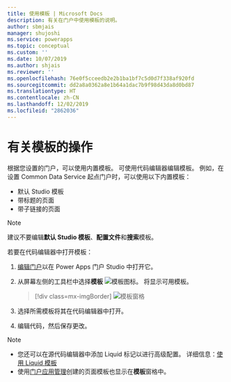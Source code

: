 ```yaml
---
title: 使用模板 | Microsoft Docs
description: 有关在门户中使用模板的说明。
author: sbmjais
manager: shujoshi
ms.service: powerapps
ms.topic: conceptual
ms.custom: ''
ms.date: 10/07/2019
ms.author: shjais
ms.reviewer: ''
ms.openlocfilehash: 76e0f5cceedb2e2b1ba1bf7c5d0d7f338af920fd
ms.sourcegitcommit: dd2a8a0362a8e1b64a1dac7b9f98d43da8d0bd87
ms.translationtype: HT
ms.contentlocale: zh-CN
ms.lasthandoff: 12/02/2019
ms.locfileid: "2862036"
---
```

# <a name="work-with-templates"></a>有关模板的操作

根据您设置的门户，可以使用内置模板。 可使用代码编辑器编辑模板。 例如，在设置 Common Data Service 起点门户时，可以使用以下内置模板：

- 默认 Studio 模板
- 带标题的页面
- 带子链接的页面


> [!NOTE]
> 建议不要编辑**默认 Studio 模板**、**配置文件**和**搜索**模板。

若要在代码编辑器中打开模板：

1.  [编辑门户](manage-existing-portals.md#edit)以在 Power Apps 门户 Studio 中打开它。  

2.  从屏幕左侧的工具栏中选择**模板** ![模板图标](media/templates-icon.png "模板图标")。 将显示可用模板。  

    > [!div class=mx-imgBorder]
    > ![模板窗格](media/templates-pane.png "模板窗格")  

3.  选择所需模板将其在代码编辑器中打开。

4.  编辑代码，然后保存更改。

> [!NOTE]
> - 您还可以在源代码编辑器中添加 Liquid 标记以进行高级配置。 详细信息：[使用 Liquid 模板](liquid/liquid-overview.md)
> - 使用[门户应用管理](configure/configure-portal.md)创建的页面模板也显示在**模板**窗格中。
